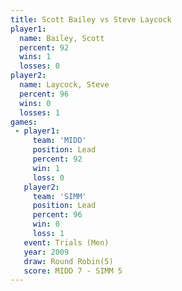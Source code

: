 ```yaml
---
title: Scott Bailey vs Steve Laycock
player1:              
  name: Bailey, Scott 
  percent: 92         
  wins: 1             
  losses: 0           
player2:              
  name: Laycock, Steve
  percent: 96         
  wins: 0             
  losses: 1           
games:
 - player1:        
     team: 'MIDD'  
     position: Lead
     percent: 92   
     win: 1        
     loss: 0       
   player2:        
     team: 'SIMM'  
     position: Lead
     percent: 96   
     win: 0        
     loss: 1       
   event: Trials (Men)   
   year: 2009            
   draw: Round Robin(5)  
   score: MIDD 7 - SIMM 5
---
```

